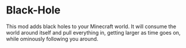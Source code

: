 # Black-Hole
This mod adds black holes to your Minecraft world. It will consume the world around itself and pull everything in, getting larger as time goes on, while ominously following you around.

